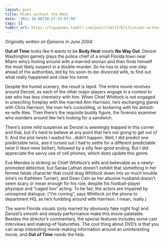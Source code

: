 ```yaml
---
layout: post
title: Miami without the Heat
date: '2011-10-08T20:27:33-07:00'
tags: []
tumblr_url: https://fugugames.tumblr.com/post/110515767111/miami-without-the-heat
---
```

_Originally written on Epinions in June 2004:_

**Out of Time** looks like it wants to be **Body Heat** meets **No Way Out**. Denzel Washington gamely plays the police chief of a small Florida town near Miami who’s fooling around with a married woman and then finds himself the most likely suspect in a double-murder. So he has to stay one step ahead of the authorities, led by his soon-to-be-divorced wife, to find out what really happened and clear his name.

Despite the humid scenery, the result is tepid. The entire movie revolves around Denzel, as each of the other major players engage in a contest to see who has less chemistry with him. When Chief Whitlock is not engaged in unexciting foreplay with the married Ann Harrison, he’s exchanging glares with Chris Harrison, the man he’s cuckolding, or bickering with his almost-ex-wife Alex. Then there’s the requisite buddy figure, the forensic examiner who wanders around like he’s looking for a sandwich.

There’s some mild suspense as Denzel is seemingly trapped in this corner and that, but it’s hard to believe at any point that he’s not going to get out of it. And the plot twists I waited for…didn’t happen. Well, I did predict one predictable twist, and it turned out I had to settle for a different predictable twist (I liked mine better), followed by a silly feel-good ending. But I did appreciate the savvy use of cell phones, which does update this genre.

Eva Mendes is striking as Chief Whitlock’s wife and believable as a newly-promoted detective, but Sanaa Lathan doesn’t exhibit that something in her femme fatale character that could drag Whitlock down into so much trouble (she’s no Kathleen Turner), and Dean Cain as her abusive husband doesn’t seem scary or mean enough for his role, despite his football-player physique and “caged lion” acting. To be fair, the actors are impaired by uninspired dialogue. (“I’m coming”, says Whitlock on the phone to department HQ, as he’s fumbling around with Harrison. I mean, really.)

The warm Florida visuals (only marred by obviously fake night fog) and Denzel’s smooth and steady performance make this movie palatable. Besides the director’s commentary, the special features includes some cast interviews and making-of featurettes. The cool thing about DVD’s is that you can wrap interesting movie-making information around an uninteresting movie, and **Out of Time** needs the help.

